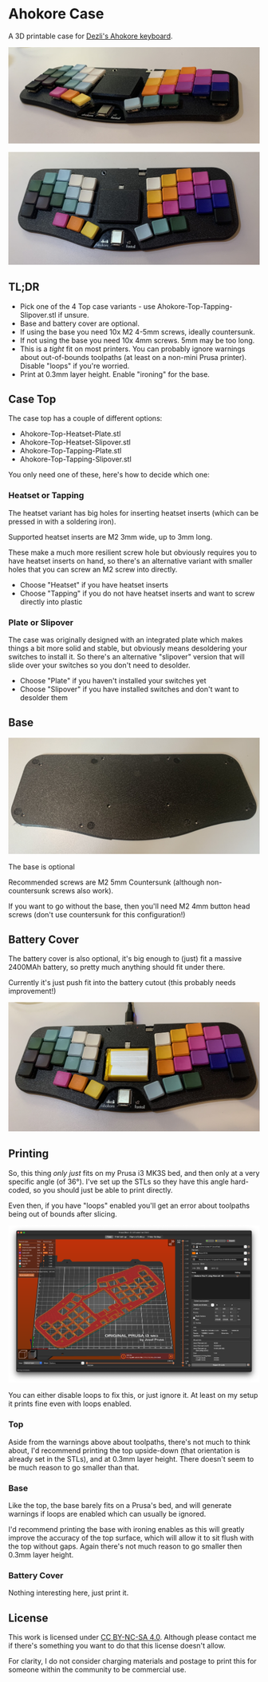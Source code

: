 # Ahokore Case

A 3D printable case for [Dezli's Ahokore keyboard](https://github.com/dezlidezlidezli/ahokore).

![case shot](pics/glam_1.jpeg)

![case shot](pics/glam_2.jpeg)

## TL;DR

 * Pick one of the 4 Top case variants - use Ahokore-Top-Tapping-Slipover.stl
   if unsure.
 * Base and battery cover are optional.
 * If using the base you need 10x M2 4-5mm screws, ideally countersunk.
 * If not using the base you need 10x 4mm screws. 5mm may be too long.
 * This is a *tight* fit on most printers. You can probably ignore warnings
   about out-of-bounds toolpaths (at least on a non-mini Prusa printer). Disable
   "loops" if you're worried.
 * Print at 0.3mm layer height. Enable "ironing" for the base.

## Case Top

The case top has a couple of different options:

 * Ahokore-Top-Heatset-Plate.stl
 * Ahokore-Top-Heatset-Slipover.stl
 * Ahokore-Top-Tapping-Plate.stl
 * Ahokore-Top-Tapping-Slipover.stl

You only need one of these, here's how to decide which one:

### Heatset or Tapping

The heatset variant has big holes for inserting heatset inserts (which can be
pressed in with a soldering iron).

Supported heatset inserts are M2 3mm wide, up to 3mm long.

These make a much more resilient screw hole but obviously requires you to have
heatset inserts on hand, so there's an alternative variant with smaller holes
that you can screw an M2 screw into directly.

 * Choose "Heatset" if you have heatset inserts
 * Choose "Tapping" if you do not have heatset inserts and want to screw directly into plastic

### Plate or Slipover

The case was originally designed with an integrated plate which makes things a
bit more solid and stable, but obviously means desoldering your switches to
install it. So there's an alternative "slipover" version that will slide over
your switches so you don't need to desolder.

 * Choose "Plate" if you haven't installed your switches yet
 * Choose "Slipover" if you have installed switches and don't want to desolder them

## Base

![base bottom](pics/base_bottom.jpeg)

The base is optional

Recommended screws are M2 5mm Countersunk (although non-countersunk screws also
work).

If you want to go without the base, then you'll need M2 4mm button head screws
(don't use countersunk for this configuration!)

## Battery Cover

The battery cover is also optional, it's big enough to (just) fit a massive
2400MAh battery, so pretty much anything should fit under there.

Currently it's just push fit into the battery cutout (this probably needs
improvement!)

![no lid](pics/no_lid.jpeg)

## Printing

So, this thing *only just* fits on my Prusa i3 MK3S bed, and then only at a
very specific angle (of 36°). I've set up the STLs so they have this angle
hard-coded, so you should just be able to print directly.

Even then, if you have "loops" enabled you'll get an error about toolpaths
being out of bounds after slicing.

![out of bounds warning](pics/oob.png)

You can either disable loops to fix this, or just ignore it. At least on my
setup it prints fine even with loops enabled.

### Top

Aside from the warnings above about toolpaths, there's not much to think about,
I'd recommend printing the top upside-down (that orientation is already set in
the STLs), and at 0.3mm layer height. There doesn't seem to be much reason to go
smaller than that.

### Base

Like the top, the base barely fits on a Prusa's bed, and will generate warnings
if loops are enabled which can usually be ignored.

I'd recommend printing the base with ironing enables as this will greatly
improve the accuracy of the top surface, which will allow it to sit flush with
the top without gaps. Again there's not much reason to go smaller then 0.3mm
layer height.

### Battery Cover

Nothing interesting here, just print it.

## License

This work is licensed under [CC BY-NC-SA 4.0](https://creativecommons.org/licenses/by-nc-sa/4.0/).
Although please contact me if there's something you want to do that this
license doesn't allow.

For clarity, I do not consider charging materials and postage to print this for
someone within the community to be commercial use.

